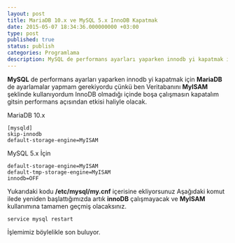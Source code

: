 ```yaml
---
layout: post
title: MariaDB 10.x ve MySQL 5.x InnoDB Kapatmak
date: 2015-05-07 18:34:36.000000000 +03:00
type: post
published: true
status: publish
categories: Programlama
description: MySQL de performans ayarları yaparken innodb yi kapatmak için MariaDB de ayarlamalar yapmam gerekiyordu çünkü ben Veritabanını MyISAM şeklinde
---
```

**MySQL** de performans ayarları yaparken innodb yi kapatmak için **MariaDB** de ayarlamalar yapmam gerekiyordu çünkü ben Veritabanını **MyISAM** şeklinde kullanıyordum InnoDB olmadığı içinde boşa çalışmasın kapatalım gitsin performans açısından etkisi haliyle olacak.

MariaDB 10.x

    [mysqld]
    skip-innodb
    default-storage-engine=MyISAM

MySQL 5.x İçin

    default-storage-engine=MyISAM
    default-tmp-storage-engine=MyISAM
    innodb=OFF

Yukarıdaki kodu **/etc/mysql/my.cnf** içerisine ekliyorsunuz Aşağıdaki komut ilede yeniden başlattığımızda artık **innoDB** çalışmayacak ve **MyISAM** kullanımına tamamen geçmiş olacaksınız.

    service mysql restart

İşlemimiz böylelikle son buluyor.
